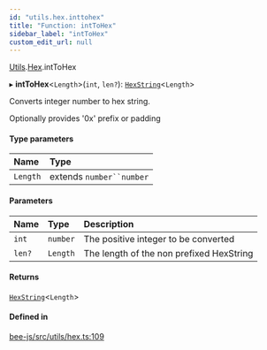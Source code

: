 ```yaml
---
id: "utils.hex.inttohex"
title: "Function: intToHex"
sidebar_label: "intToHex"
custom_edit_url: null
---
```


[Utils](../modules/utils.md).[Hex](../modules/utils.hex.md).intToHex

▸ **intToHex**<`Length`\>(`int`, `len?`): [`HexString`](../types/utils.hex.hexstring.md)<`Length`\>

Converts integer number to hex string.

Optionally provides '0x' prefix or padding

#### Type parameters

| Name | Type |
| :------ | :------ |
| `Length` | extends `number``number` |

#### Parameters

| Name | Type | Description |
| :------ | :------ | :------ |
| `int` | `number` | The positive integer to be converted |
| `len?` | `Length` | The length of the non prefixed HexString |

#### Returns

[`HexString`](../types/utils.hex.hexstring.md)<`Length`\>

#### Defined in

[bee-js/src/utils/hex.ts:109](https://github.com/ethersphere/bee-js/blob/74056cb/src/utils/hex.ts#L109)
